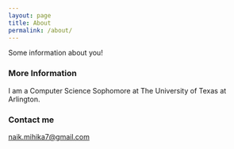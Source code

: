 ```yaml
---
layout: page
title: About
permalink: /about/
---
```


Some information about you!

### More Information

I am a Computer Science Sophomore at The University of Texas at Arlington. 

### Contact me

[naik.mihika7@gmail.com](mailto:naik.mihika7@gmail.com)